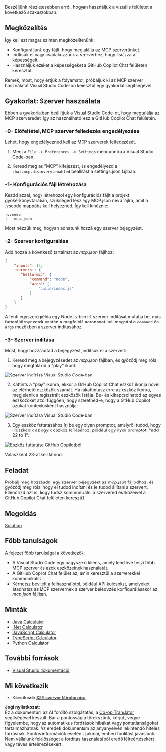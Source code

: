 <!--
CO_OP_TRANSLATOR_METADATA:
{
  "original_hash": "54e9ffc5dba01afcb8880a9949fd1881",
  "translation_date": "2025-07-04T18:30:52+00:00",
  "source_file": "03-GettingStarted/04-vscode/README.md",
  "language_code": "hu"
}
-->
Beszéljünk részletesebben arról, hogyan használjuk a vizuális felületet a következő szakaszokban.

## Megközelítés

Így kell ezt magas szinten megközelítenünk:

- Konfiguráljunk egy fájlt, hogy megtalálja az MCP szerverünket.
- Indítsuk el vagy csatlakozzunk a szerverhez, hogy listázza a képességeit.
- Használjuk ezeket a képességeket a GitHub Copilot Chat felületen keresztül.

Remek, most, hogy értjük a folyamatot, próbáljuk ki az MCP szerver használatát Visual Studio Code-on keresztül egy gyakorlat segítségével.

## Gyakorlat: Szerver használata

Ebben a gyakorlatban beállítjuk a Visual Studio Code-ot, hogy megtalálja az MCP szerveredet, így az használható lesz a GitHub Copilot Chat felületén.

### -0- Előfeltétel, MCP szerver felfedezés engedélyezése

Lehet, hogy engedélyezned kell az MCP szerverek felfedezését.

1. Menj a `File -> Preferences -> Settings` menüpontra a Visual Studio Code-ban.

2. Keresd meg az "MCP" kifejezést, és engedélyezd a `chat.mcp.discovery.enabled` beállítást a settings.json fájlban.

### -1- Konfigurációs fájl létrehozása

Kezdd azzal, hogy létrehozol egy konfigurációs fájlt a projekt gyökérkönyvtárában, szükséged lesz egy MCP.json nevű fájlra, amit a .vscode mappába kell helyezned. Így kell kinéznie:

```text
.vscode
|-- mcp.json
```

Most nézzük meg, hogyan adhatunk hozzá egy szerver bejegyzést.

### -2- Szerver konfigurálása

Add hozzá a következő tartalmat az *mcp.json* fájlhoz:

```json
{
    "inputs": [],
    "servers": {
       "hello-mcp": {
           "command": "node",
           "args": [
               "build/index.js"
           ]
       }
    }
}
```

A fenti egyszerű példa egy Node.js-ben írt szerver indítását mutatja be, más futtatókörnyezetek esetén a megfelelő parancsot kell megadni a `command` és `args` mezőkben a szerver indításához.

### -3- Szerver indítása

Most, hogy hozzáadtad a bejegyzést, indítsuk el a szervert:

1. Keresd meg a bejegyzésedet az *mcp.json* fájlban, és győződj meg róla, hogy megtalálod a "play" ikont:

  ![Szerver indítása Visual Studio Code-ban](../../../../translated_images/vscode-start-server.8e3c986612e3555de47e5b1e37b2f3020457eeb6a206568570fd74a17e3796ad.hu.png)  

2. Kattints a "play" ikonra, ekkor a GitHub Copilot Chat eszköz ikonja növeli az elérhető eszközök számát. Ha rákattintasz erre az eszköz ikonra, megjelenik a regisztrált eszközök listája. Be- és kikapcsolhatod az egyes eszközöket attól függően, hogy szeretnéd-e, hogy a GitHub Copilot azokat kontextusként használja:

  ![Szerver indítása Visual Studio Code-ban](../../../../translated_images/vscode-tool.0b3bbea2fb7d8c26ddf573cad15ef654e55302a323267d8ee6bd742fe7df7fed.hu.png)

3. Egy eszköz futtatásához írj be egy olyan promptot, amelyről tudod, hogy illeszkedik az egyik eszköz leírásához, például egy ilyen promptot: "add 22 to 1":

  ![Eszköz futtatása GitHub Copilotból](../../../../translated_images/vscode-agent.d5a0e0b897331060518fe3f13907677ef52b879db98c64d68a38338608f3751e.hu.png)

  Válaszként 23-at kell látnod.

## Feladat

Próbálj meg hozzáadni egy szerver bejegyzést az *mcp.json* fájlodhoz, és győződj meg róla, hogy el tudod indítani és le tudod állítani a szervert. Ellenőrizd azt is, hogy tudsz kommunikálni a szervered eszközeivel a GitHub Copilot Chat felületen keresztül.

## Megoldás

[Solution](./solution/README.md)

## Főbb tanulságok

A fejezet főbb tanulságai a következők:

- A Visual Studio Code egy nagyszerű kliens, amely lehetővé teszi több MCP szerver és azok eszközeinek használatát.
- A GitHub Copilot Chat felület az, amin keresztül a szerverekkel kommunikálsz.
- Kérhetsz bevitelt a felhasználótól, például API kulcsokat, amelyeket átadhatsz az MCP szervernek a szerver bejegyzés konfigurálásakor az *mcp.json* fájlban.

## Minták

- [Java Calculator](../samples/java/calculator/README.md)
- [.Net Calculator](../../../../03-GettingStarted/samples/csharp)
- [JavaScript Calculator](../samples/javascript/README.md)
- [TypeScript Calculator](../samples/typescript/README.md)
- [Python Calculator](../../../../03-GettingStarted/samples/python)

## További források

- [Visual Studio dokumentáció](https://code.visualstudio.com/docs/copilot/chat/mcp-servers)

## Mi következik

- Következő: [SSE szerver létrehozása](../05-sse-server/README.md)

**Jogi nyilatkozat**:  
Ez a dokumentum az AI fordító szolgáltatás, a [Co-op Translator](https://github.com/Azure/co-op-translator) segítségével készült. Bár a pontosságra törekszünk, kérjük, vegye figyelembe, hogy az automatikus fordítások hibákat vagy pontatlanságokat tartalmazhatnak. Az eredeti dokumentum az anyanyelvén tekintendő hiteles forrásnak. Fontos információk esetén szakmai, emberi fordítást javaslunk. Nem vállalunk felelősséget a fordítás használatából eredő félreértésekért vagy téves értelmezésekért.